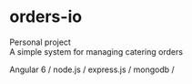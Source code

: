 # orders-io
Personal project<br />
A simple system for managing catering orders

Angular 6 /
node.js /
express.js /
mongodb / 
